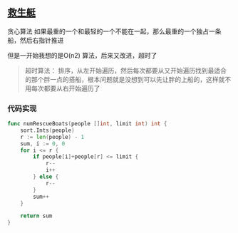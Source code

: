 ## [救生艇](https://leetcode-cn.com/problems/boats-to-save-people/)

贪心算法  如果最重的一个和最轻的一个不能在一起，那么最重的一个独占一条船，然后右指针推进

但是一开始我想的是O(n2) 算法，后来又改进，超时了

> 超时算法： 排序，从左开始遍历，然后每次都要从又开始遍历找到最适合的那个胖一点的搭船，根本问题就是没想到可以先让胖的上船的，这样就不用每次都要从右开始遍历了



### 代码实现

```go
func numRescueBoats(people []int, limit int) int {
	sort.Ints(people)
	r := len(people) - 1
	sum, i := 0, 0
	for i <= r {
		if people[i]+people[r] <= limit {
			r--
			i++
		} else {
			r--
		}
		sum++
	}

	return sum
}
```

